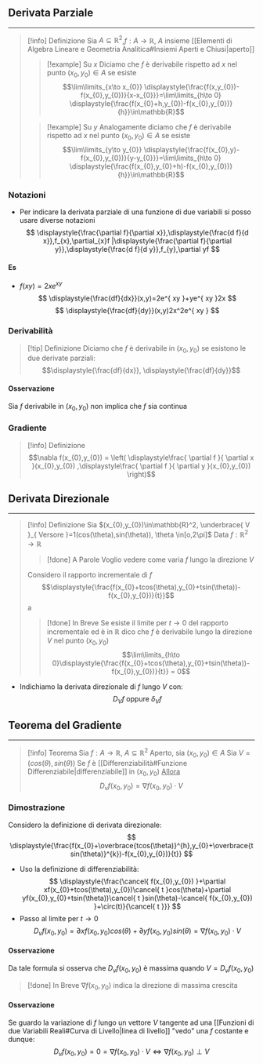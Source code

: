 ## Derivata Parziale
---
>[!info] Definizione
>Sia $A\subseteq\mathbb{R}^2$,$f:A\to\mathbb{R}$, $A$ insieme [[Elementi di Algebra Lineare e Geometria Analitica#Insiemi Aperti e Chiusi|aperto]]
>>[!example] Su $x$
>>Diciamo che $f$ è derivabile rispetto ad $x$ nel punto $(x_{0},y_{0})\in A$ se esiste
>>$$\lim\limits_{x\to x_{0}} \displaystyle{\frac{f(x,y_{0})-f(x_{0},y_{0})}{x-x_{0}}}=\lim\limits_{h\to 0} \displaystyle{\frac{f(x_{0}+h,y_{0})-f(x_{0},y_{0})}{h}}\in\mathbb{R}$$
>
>>[!example] Su $y$
>>Analogamente diciamo che $f$ è derivabile rispetto ad $x$ nel punto $(x_{0},y_{0})\in A$ se esiste
>>$$\lim\limits_{y\to y_{0}} \displaystyle{\frac{f(x_{0},y)-f(x_{0},y_{0})}{y-y_{0}}}=\lim\limits_{h\to 0} \displaystyle{\frac{f(x_{0},y_{0}+h)-f(x_{0},y_{0})}{h}}\in\mathbb{R}$$

### Notazioni
- Per indicare la derivata parziale di una funzione di due variabili si posso usare diverse notazioni
$$
\displaystyle{\frac{\partial f}{\partial x}},\displaystyle{\frac{d f}{d x}},f_{x},\partial_{x}f |\displaystyle{\frac{\partial f}{\partial y}},\displaystyle{\frac{d f}{d y}},f_{y},\partial yf
$$
#### Es
- $f(xy)=2xe^{xy}$
$$
\displaystyle{\frac{df}{dx}}(x,y)=2e^{ xy }+ye^{ xy }2x
$$
$$
\displaystyle{\frac{df}{dy}}(x,y)2x^2e^{ xy }
$$
### Derivabilità
>[!tip] Definizione
>Diciamo che $f$ è derivabile in $(x_{0},y_{0})$ se esistono le due derivate parziali:
>$$\displaystyle{\frac{df}{dx}}, \displaystyle{\frac{df}{dy}}$$

#### Osservazione
Sia $f$ derivabile in $(x_{0},y_{0})$ non implica che $f$ sia continua

### Gradiente
>[!info] Definizione
>$$\nabla f(x_{0},y_{0}) = \left( \displaystyle\frac{ \partial f }{ \partial x }(x_{0},y_{0}) ,\displaystyle\frac{ \partial f }{ \partial y }(x_{0},y_{0})  \right)$$
>

## Derivata Direzionale
---
>[!info] Definizione
>Sia $(x_{0},y_{0})\in\mathbb{R}^2, \underbrace{ V }_{ Versore }=1(cos(\theta),sin(\theta)), \theta \in[o,2\pi]$
>Data $f:\mathbb{R}^2\to\mathbb{R}$
>
>>[!done] A Parole
>>Voglio vedere come varia $f$ lungo la direzione $V$
>
>Considero il rapporto incrementale di $f$
>$$\displaystyle{\frac{f(x_{0}+tcos(\theta),y_{0}+tsin(\theta))-f(x_{0},y_{0})}{t}}$$
>a
>>[!done] In Breve
>>Se esiste il limite per $t\to0$ del rapporto incrementale ed è in $\mathbb{R}$ dico che $f$ è derivabile lungo la direzione $V$ nel punto $(x_{0},y_{0})$
>$$\lim\limits_{h\to 0}\displaystyle{\frac{f(x_{0}+tcos(\theta),y_{0}+tsin(\theta))-f(x_{0},y_{0})}{t}} = 0$$

- Indichiamo la derivata direzionale di $f$ lungo $V$ con:
$$
D_{V}f\text{ oppure }\delta_{V}f
$$

## Teorema del Gradiente
--- 
>[!info] Teorema
>Sia $f:A\to\mathbb{R}$, $A\subseteq\mathbb{R}^2$ Aperto, sia $(x_{0},y_{0})\in A$
>Sia $V=(cos(\theta),sin(\theta))$
>Se $f$ è [[Differenziabilità#Funzione Differenziabile|differenziabile]] in $(x_{0},y_{0})$
><u>Allora</u>
>$$D_{v}f(x_{0},y_{0})= \nabla f(x_{0},y_{0})\cdot V$$

### Dimostrazione
Considero la definizione di derivata direzionale:
$$
\displaystyle{\frac{f(x_{0}+\overbrace{tcos(\theta)}^{h},y_{0}+\overbrace{tsin(\theta)}^{k})-f(x_{0},y_{0})}{t}}
$$
- Uso la definizione di differenziabilità:
$$
\displaystyle{\frac{\cancel{ f(x_{0},y_{0}) }+\partial xf(x_{0}+tcos(\theta),y_{0})\cancel{ t }cos(\theta)+\partial yf(x_{0},y_{0}+tsin(\theta))\cancel{ t }sin(\theta)-\cancel{ f(x_{0},y_{0}) }+\circ(t)}{\cancel{ t }}}
$$
- Passo al limite per $t\to0$
$$D_{v}f(x_{0},y_{0})=\partial xf(x_{0},y_{0})cos(\theta)+\partial yf(x_{0},y_{0})sin(\theta) = \nabla f(x_{0},y_{0})\cdot V$$
#### Osservazione
Da tale formula si osserva che $D_{v}f(x_{0},y_{0})$ è massima quando $V=D_{v}f(x_{0},y_{0})$
>[!done] In Breve
>$\nabla f(x_{0},y_{0})$ indica la direzione di massima crescita

#### Osservazione
Se guardo la variazione di $f$ lungo un vettore $V$ tangente ad una [[Funzioni di due Variabili Reali#Curva di Livello|linea di livello]] "vedo" una $f$ costante e dunque:
$$
D_{v}f(x_{0},y_{0}) = 0 = \nabla f(x_{0},y_{0})\cdot V \Leftrightarrow \nabla f(x_{0},y_{0}) \perp V
 $$
